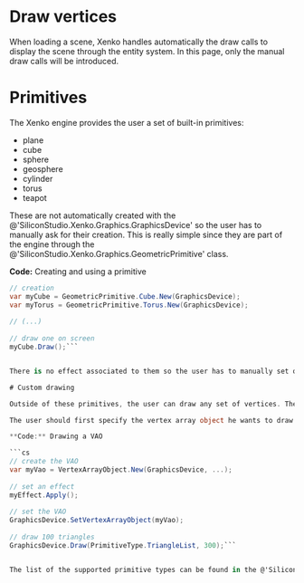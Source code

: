 # Draw vertices

When loading a scene, Xenko handles automatically the draw calls to display the scene through the entity system. In this page, only the manual draw calls will be introduced.

# Primitives

The Xenko engine provides the user a set of built-in primitives:

- plane
- cube
- sphere
- geosphere
- cylinder
- torus
- teapot

These are not automatically created with the @'SiliconStudio.Xenko.Graphics.GraphicsDevice' so the user has to manually ask for their creation. This is really simple since they are part of the engine through the @'SiliconStudio.Xenko.Graphics.GeometricPrimitive' class.

**Code:** Creating and using a primitive

```cs
// creation
var myCube = GeometricPrimitive.Cube.New(GraphicsDevice);
var myTorus = GeometricPrimitive.Torus.New(GraphicsDevice);
 
// (...)
 
// draw one on screen
myCube.Draw();```


There is no effect associated to them so the user has to manually set one. For example he can use the built-in @'SiliconStudio.Xenko.Graphics.SimpleEffect' one. Here is a page with information about [effects and shaders](../effects-and-shaders-reference/index.md).

# Custom drawing

Outside of these primitives, the user can draw any set of vertices. There are many functions to draw vertex array objects based on the way the vertices are indexed, the type of primitive etc. To know how to create vertex array object, refer to the @'SiliconStudio.Xenko.Graphics.VertexArrayObject' class documentation.

The user should first specify the vertex array object he wants to draw. This is done through the @'SiliconStudio.Xenko.Graphics.GraphicsDevice.SetVertexArrayObject' method. Then he can call the @'SiliconStudio.Xenko.Graphics.GraphicsDevice.Draw' method. He needs to specify various parameters including the primitive type. Please refer to the @'SiliconStudio.Xenko.Graphics.GraphicsDevice.Draw' method and its derived methods documentation (for example @'SiliconStudio.Xenko.Graphics.GraphicsDevice.DrawIndexed', @'SiliconStudio.Xenko.Graphics.GraphicsDevice.DrawInstanced' etc.).

**Code:** Drawing a VAO

```cs
// create the VAO
var myVao = VertexArrayObject.New(GraphicsDevice, ...);
 
// set an effect
myEffect.Apply();
 
// set the VAO
GraphicsDevice.SetVertexArrayObject(myVao);
 
// draw 100 triangles
GraphicsDevice.Draw(PrimitiveType.TriangleList, 300);```


The list of the supported primitive types can be found in the @'SiliconStudio.Xenko.Graphics.PrimitiveType' enum documentation.

 

